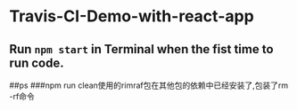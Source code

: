 # Travis-CI-Demo-with-react-app

## Run `npm start` in Terminal when the fist time to run code.

##ps 
###npm run clean使用的rimraf包在其他包的依赖中已经安装了,包装了rm -rf命令